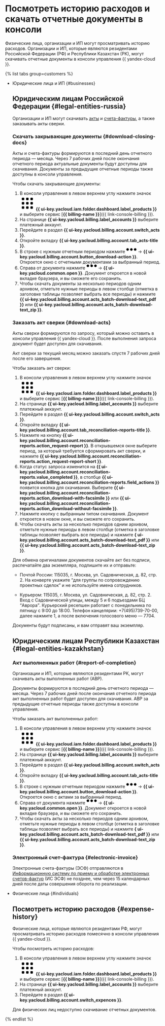 # Посмотреть историю расходов и скачать отчетные документы в консоли

Физические лица, организации и ИП могут просматривать историю расходов. Организации и ИП, которые являются резидентами Российской Федерации (РФ) и Республики Казахстан (РК), могут скачивать отчетные документы в консоли управления {{ yandex-cloud }}.

{% list tabs group=customers %}

- Юридические лица и ИП {#businesses}

  ## Юридическим лицам Российской Федерации {#legal-entities-russia}

    Организации и ИП могут скачивать [акты](../concepts/act.md) и [счета-фактуры](../concepts/invoice.md), а также заказывать акты сверки.

    ### Скачать закрывающие документы {#download-closing-docs}

    Акты и счета-фактуры формируются в последний день отчетного периода — месяца. Через 7 рабочих дней после окончания отчетного периода актуальные документы будут доступны для скачивания. Документы за предыдущие отчетные периоды также доступны в консоли управления.

    Чтобы скачать закрывающие документы:
    1. В консоли управления в левом верхнем углу нажмите значок ![image](../../_assets/main-menu.svg) **{{ ui-key.yacloud.iam.folder.dashboard.label_products }}** и выберите сервис [**{{ billing-name }}**]({{ link-console-billing }}).
    1. На странице **{{ ui-key.yacloud.billing.label_accounts }}** выберите платежный аккаунт.
    1. Перейдите в раздел **{{ ui-key.yacloud.billing.account.switch_acts }}**.
    1. Откройте вкладку **{{ ui-key.yacloud.billing.account.tab_acts-title }}**.
    1. В строке с нужным отчетным периодом нажмите ![image](../../_assets/horizontal-ellipsis.svg) → **{{ ui-key.yacloud.billing.account.button_download-action }}**. Откроется окно с отчетными документами за выбранный период.
    1. Справа от документа нажмите ![image](../../_assets/horizontal-ellipsis.svg) → **{{ ui-key.yacloud.common.open }}**. Документ откроется в новой вкладке браузера, и вы сможете его сохранить.
    1. Чтобы скачать документы за несколько периодов одним архивом, отметьте нужные периоды в левом столбце (отметка в заголовке таблицы позволяет выбрать все периоды) и нажмите **{{ ui-key.yacloud.billing.account.acts_batch-download-text_pdf }}** или **{{ ui-key.yacloud.billing.account.acts_batch-download-text_zip }}**. 

    ### Заказать акт сверки {#download-acts}

    Акты сверки формируются по запросу, который можно оставить в консоли управления {{ yandex-cloud }}. После выполнения запроса документ будет доступен для скачивания.

    Акт сверки за текущий месяц можно заказать спустя 7 рабочих дней после его завершения.

    Чтобы заказать акт сверки:
    1. В консоли управления в левом верхнем углу нажмите значок ![image](../../_assets/main-menu.svg) **{{ ui-key.yacloud.iam.folder.dashboard.label_products }}** и выберите сервис [**{{ billing-name }}**]({{ link-console-billing }}).
    1. На странице **{{ ui-key.yacloud.billing.label_accounts }}** выберите платежный аккаунт.
    1. Перейдите в раздел **{{ ui-key.yacloud.billing.account.switch_acts }}**.
    1. Откройте вкладку **{{ ui-key.yacloud.billing.account.tab_reconciliation-reports-title }}**.
    1. Нажмите на кнопку **{{ ui-key.yacloud.billing.account.reconciliation-reports.action_request-report }}**. В открывшемся окне выберите период, за который требуется сформировать акт сверки, и нажмите **{{ ui-key.yacloud.billing.account.reconciliation-reports.action_request-report-short }}**.
    1. Когда статус запроса изменится на **{{ ui-key.yacloud.billing.account.reconciliation-reports.value_completed }}**, в столбце **{{ ui-key.yacloud.billing.account.reconciliation-reports.field_actions }}** появится кнопка для скачивания. Выберите **{{ ui-key.yacloud.billing.account.reconciliation-reports.action_download-with-facsimile }}** или **{{ ui-key.yacloud.billing.account.reconciliation-reports.action_download-without-facsimile }}**.
    1. Нажмите кнопку с выбранным типом скачивания. Документ откроется в новом окне, и вы сможете его сохранить.
    1. Чтобы скачать акты за несколько периодов одним архивом, отметьте нужные периоды в левом столбце (отметка в заголовке таблицы позволяет выбрать все периоды) и нажмите **{ ui-key.yacloud.billing.account.acts_batch-download-text_pdf }}** или **{{ ui-key.yacloud.billing.account.acts_batch-download-text_zip }}**.

    Для обмена оригиналами документов скачайте акт без подписи, распечатайте два экземпляра, подпишите их и отправьте:

    * Почтой России: 115035, г. Москва, ул. Садовническая, д. 82, стр. 2.
          На конверте укажите <q>для группы по сопровождению проектных сделок</q> и не используйте имена сотрудников.
   
    * Курьером: 115035, г. Москва, ул. Садовническая, д. 82, стр. 2.
          Вход с Садовнической улицы, между 5 и 6 подъездами БЦ <q>Аврора</q>.
          Курьерский ресепшен работает с понедельника по пятницу с 9:00 до 18:00.
          Телефон канцелярии: +7(495)739-70-00, далее нажмите 1, а после включения голосового меню — 7704.

    Документы будут подписаны, и вам отправят ваш экземпляр.

  ## Юридическим лицам Республики Казахстан {#legal-entities-kazakhstan}

    ### Акт выполненных работ {#report-of-completion}

    Организации и ИП, которые являются резидентами РK, могут скачивать акты выполненных работ (АВР).

    Документы формируются в последний день отчетного периода — месяца. Через 7 рабочих дней после окончания отчетного периода акт выполненных работ будет доступен для скачивания. АВР за предыдущие отчетные периоды также доступны в консоли управления.

    Чтобы заказать акт выполненных работ:
    1. В консоли управления в левом верхнем углу нажмите значок ![image](../../_assets/main-menu.svg) **{{ ui-key.yacloud.iam.folder.dashboard.label_products }}** и выберите сервис [**{{ billing-name }}**]({{ link-console-billing }}).
    1. На странице **{{ ui-key.yacloud.billing.label_accounts }}** выберите платежный аккаунт.
    1. Перейдите в раздел **{{ ui-key.yacloud.billing.account.switch_acts }}**.
    1. Откройте вкладку **{{ ui-key.yacloud.billing.account.tab_acts-title }}**.
    1. В строке с нужным отчетным периодом нажмите ![image](../../_assets/horizontal-ellipsis.svg) → **{{ ui-key.yacloud.billing.account.button_download-action }}**. Откроется окно с актами за выбранный период.
    1. Справа от документа нажмите ![image](../../_assets/horizontal-ellipsis.svg) → **{{ ui-key.yacloud.common.open }}**. Документ откроется в новой вкладке браузера, и вы сможете его сохранить.
    1. Чтобы скачать акты за несколько периодов одним архивом, отметьте нужные периоды в левом столбце (отметка в заголовке таблицы позволяет выбрать все периоды) и нажмите **{ ui-key.yacloud.billing.account.acts_batch-download-text_pdf }}** или **{{ ui-key.yacloud.billing.account.acts_batch-download-text_zip }}**.

    ### Электронный счет-фактура {#electronic-invoice}

    Электронные счета-фактуры (ЭСФ) отправляются в [Информационную систему по приему и обработке электронных счетов-фактур](https://esf.gov.kz:8443/esf-web/login) (ИС ЭСФ) не позднее, чем через 15 календарных дней после даты совершения оборота по реализации.

    

- Физические лица {#individuals}

  ## Посмотреть историю расходов {#expense-history}

  Физические лица, которые являются резидентами РФ, могут просматривать историю расходов помесячно в консоли управления {{ yandex-cloud }}.

  Чтобы посмотреть историю расходов:
    1. В консоли управления в левом верхнем углу нажмите значок ![image](../../_assets/main-menu.svg) **{{ ui-key.yacloud.iam.folder.dashboard.label_products }}** и выберите сервис [**{{ billing-name }}**]({{ link-console-billing }}).
    1. На странице **{{ ui-key.yacloud.billing.label_accounts }}** выберите платежный аккаунт.
    1. Перейдите в раздел **{{ ui-key.yacloud.billing.account.switch_expences }}**.

  Для физических лиц недоступно скачивание отчетных документов.

{% endlist %}